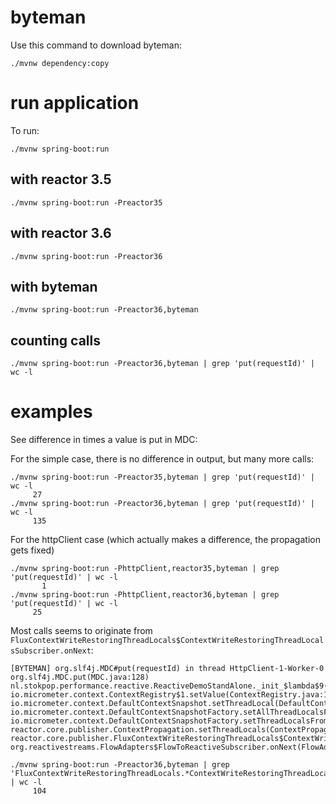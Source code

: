# byteman

Use this command to download byteman:

    ./mvnw dependency:copy

# run application

To run:

    ./mvnw spring-boot:run 

## with reactor 3.5

    ./mvnw spring-boot:run -Preactor35

## with reactor 3.6

    ./mvnw spring-boot:run -Preactor36

## with byteman

    ./mvnw spring-boot:run -Preactor36,byteman

## counting calls

    ./mvnw spring-boot:run -Preactor36,byteman | grep 'put(requestId)' | wc -l

# examples

See difference in times a value is put in MDC:

For the simple case, there is no difference in output, but many more calls:

```
./mvnw spring-boot:run -Preactor35,byteman | grep 'put(requestId)' | wc -l
     27
./mvnw spring-boot:run -Preactor36,byteman | grep 'put(requestId)' | wc -l
     135
```

For the httpClient case (which actually makes a difference, the propagation gets fixed)

```
./mvnw spring-boot:run -PhttpClient,reactor35,byteman | grep 'put(requestId)' | wc -l
       1
./mvnw spring-boot:run -PhttpClient,reactor36,byteman | grep 'put(requestId)' | wc -l
     25
```

Most calls seems to originate from `FluxContextWriteRestoringThreadLocals$ContextWriteRestoringThreadLocalsSubscriber.onNext`:

```
[BYTEMAN] org.slf4j.MDC#put(requestId) in thread HttpClient-1-Worker-0
org.slf4j.MDC.put(MDC.java:128)
nl.stokpop.performance.reactive.ReactiveDemoStandAlone._init_$lambda$9(ReactiveDemoStandAlone.kt:36)
io.micrometer.context.ContextRegistry$1.setValue(ContextRegistry.java:121)
io.micrometer.context.DefaultContextSnapshot.setThreadLocal(DefaultContextSnapshot.java:102)
io.micrometer.context.DefaultContextSnapshotFactory.setAllThreadLocalsFrom(DefaultContextSnapshotFactory.java:125)
io.micrometer.context.DefaultContextSnapshotFactory.setThreadLocalsFrom(DefaultContextSnapshotFactory.java:109)
reactor.core.publisher.ContextPropagation.setThreadLocals(ContextPropagation.java:85)
reactor.core.publisher.FluxContextWriteRestoringThreadLocals$ContextWriteRestoringThreadLocalsSubscriber.onNext(FluxContextWriteRestoringThreadLocals.java:117)
org.reactivestreams.FlowAdapters$FlowToReactiveSubscriber.onNext(FlowAdapters.java:211)
```

```
./mvnw spring-boot:run -Preactor36,byteman | grep 'FluxContextWriteRestoringThreadLocals.*ContextWriteRestoringThreadLocalsSubscriber\.onNext' | wc -l
     104
```